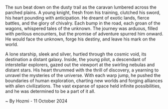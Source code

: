 
The sun beat down on the dusty trail as the caravan lumbered across the parched plains.  A young knight, fresh from his training, clutched his sword, his heart pounding with anticipation. He dreamt of exotic lands, fierce battles, and the glory of chivalry. Each bump in the road, each groan of the wagons, whispered tales of the unknown. The journey was arduous, filled with perilous encounters, but the promise of adventure spurred him onward. He would face the unknown, forge his destiny, and leave his mark on the world.

A lone starship, sleek and silver, hurtled through the cosmic void, its destination a distant galaxy. Inside, the young pilot, a descendant of interstellar explorers, gazed out the viewport at the swirling nebulas and distant stars. His heart thrummed with the thrill of discovery, a yearning to unravel the mysteries of the universe. With each warp jump, he pushed the boundaries of human exploration, charting new worlds and forging alliances with alien civilizations. The vast expanse of space held infinite possibilities, and he was determined to be a part of it all. 

~ By Hozmi - 11 October 2024
